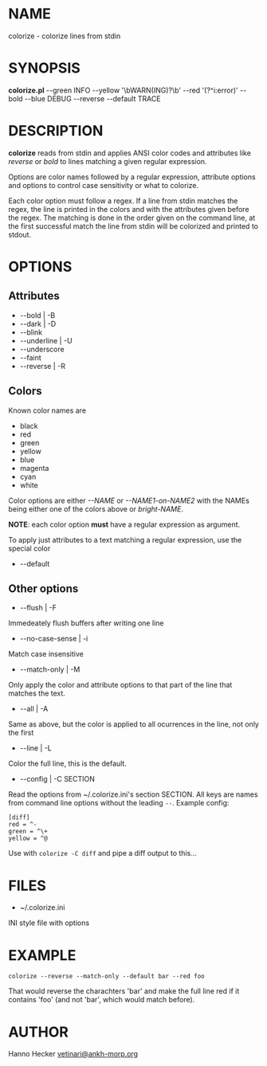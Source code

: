 # NAME

colorize - colorize lines from stdin

# SYNOPSIS

__colorize.pl__ --green INFO --yellow '\\bWARN(ING)?\\b' --red '(?^i:error)'
                   --bold --blue DEBUG --reverse --default TRACE

# DESCRIPTION

__colorize__ reads from stdin and applies ANSI color codes and attributes
like _reverse_ or _bold_ to lines matching a given regular expression.

Options are color names followed by a regular expression, attribute options
and options to control case sensitivity or what to colorize.

Each color option must follow a regex. If a line from stdin matches the
regex, the line is printed in the colors and with the attributes given
before the regex. The matching is done in the order given on the command
line, at the first successful match the line from stdin will be colorized
and printed to stdout.

# OPTIONS

## Attributes

- \--bold | -B
- \--dark | -D
- \--blink
- \--underline | -U
- \--underscore
- \--faint
- \--reverse | -R

## Colors

Known color names are

- black
- red
- green
- yellow
- blue
- magenta
- cyan
- white

Color options are either _\--NAME_ or _\--NAME1-on-NAME2_ with the NAMEs
being either one of the colors above or _bright-NAME_.

__NOTE__: each color option __must__ have a regular expression as argument.

To apply just attributes to a text matching a regular expression, use the
special color

- \--default

## Other options

- \--flush | -F

Immedeately flush buffers after writing one line

- \--no-case-sense | -i

Match case insensitive

- \--match-only | -M

Only apply the color and attribute options to that part of the line that
matches the text.

- \--all | -A

Same as above, but the color is applied to all ocurrences in the line, not
only the first

- \--line | -L

Color the full line, this is the default.

- \--config | -C SECTION

Read the options from ~/.colorize.ini's section SECTION. All keys are names
from command line options without the leading `--`. Example config:

    [diff]
    red = ^-
    green = ^\+
    yellow = ^@

Use with `colorize -C diff` and pipe a diff output to this...

# FILES

- ~/.colorize.ini

INI style file with options

# EXAMPLE

    colorize --reverse --match-only --default bar --red foo

That would reverse the charachters 'bar' and make the full line red if it
contains 'foo' (and not 'bar', which would match before).

# AUTHOR

Hanno Hecker <vetinari@ankh-morp.org>
